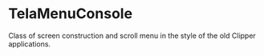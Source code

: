 # TelaMenuConsole
Class of screen construction and scroll menu in the style of the old Clipper applications.
